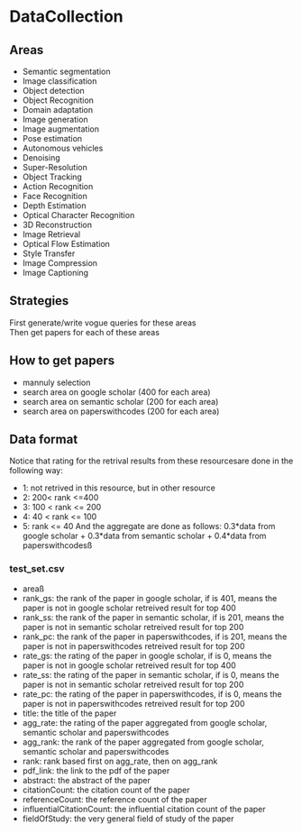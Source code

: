 # DataCollection
## Areas
* Semantic segmentation
* Image classification
* Object detection
* Object Recognition
* Domain adaptation
* Image generation
* Image augmentation
* Pose estimation
* Autonomous vehicles
* Denoising
* Super-Resolution
* Object Tracking
* Action Recognition
* Face Recognition
* Depth Estimation
* Optical Character Recognition
* 3D Reconstruction
* Image Retrieval
* Optical Flow Estimation
* Style Transfer
* Image Compression
* Image Captioning
## Strategies
First generate/write vogue queries for these areas\
Then get papers for each of these areas
## How to get papers
* mannuly selection
* search area on google scholar (400 for each area)
* search area on semantic scholar (200 for each area)
* search area on paperswithcodes (200 for each area)

## Data format
Notice that rating for the retrival results from these resourcesare done in the following way:
* 1: not retrived in this resource, but in other resource
* 2: 200< rank <=400
* 3: 100 < rank <= 200
* 4: 40 < rank <= 100
* 5: rank <= 40
And the aggregate are done as follows:
0.3\*data from google scholar + 0.3\*data from semantic scholar + 0.4*data from paperswithcodesß
### test_set.csv
* areaß
* rank_gs: the rank of the paper in google scholar, if is 401, means the paper is not in google scholar retreived result for top 400
* rank_ss: the rank of the paper in semantic scholar, if is 201, means the paper is not in semantic scholar retreived result for top 200
* rank_pc: the rank of the paper in paperswithcodes, if is 201, means the paper is not in paperswithcodes retreived result for top 200
* rate_gs: the rating of the paper in google scholar, if is 0, means the paper is not in google scholar retreived result for top 400
* rate_ss: the rating of the paper in semantic scholar, if is 0, means the paper is not in semantic scholar retreived result for top 200
* rate_pc: the rating of the paper in paperswithcodes, if is 0, means the paper is not in paperswithcodes retreived result for top 200
* title: the title of the paper
* agg_rate: the rating of the paper aggregated from google scholar, semantic scholar and paperswithcodes
* agg_rank: the rank of the paper aggregated from google scholar, semantic scholar and paperswithcodes
* rank: rank based first on agg_rate, then on agg_rank
* pdf_link: the link to the pdf of the paper
* abstract: the abstract of the paper
* citationCount: the citation count of the paper
* referenceCount: the reference count of the paper
* influentialCitationCount: the influential citation count of the paper
* fieldOfStudy: the very general field of study of the paper